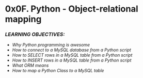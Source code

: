 # 0x0F. Python - Object-relational mapping

### _LEARNING OBJECTIVES:_

- _Why Python programming is awesome_
- _How to connect to a MySQL database from a Python script_
- _How to SELECT rows in a MySQL table from a Python script_
- _How to INSERT rows in a MySQL table from a Python script_
- _What ORM means_
- _How to map a Python Class to a MySQL table_
